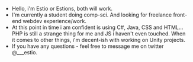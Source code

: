 - Hello, i'm Estio or Estions, both will work.
- I'm currently a student doing comp-sci. And looking for freelance front-end webdev experience/work.
- At this point in time i am confident is using C#, Java, CSS and HTML...  PHP is still a strange thing for me and JS i haven't even touched.
When it comes to other things, i'm decent-ish with working on Unity projects.
- If you have any questions - feel free to message me on twitter @___estio.
